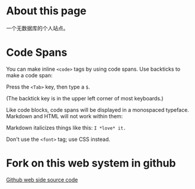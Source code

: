 About this page
=====================

一个无数据库的个人站点。

Code Spans
==========


You can make inline `<code>` tags by using code spans.  Use backticks to make a code span:

 Press the `<Tab>` key, then type a `$`.

(The backtick key is in the upper left corner of most keyboards.)

Like code blocks, code spans will be displayed in a monospaced typeface.  Markdown and HTML will not work within them:

 Markdown italicizes things like this: `I *love* it.`

 Don't use the `<font>` tag; use CSS instead.
 

Fork on this web system in github
=====================
 
[Github web side source code](https://github.com/o0oke/o0oke.github.com "Fork on github")

